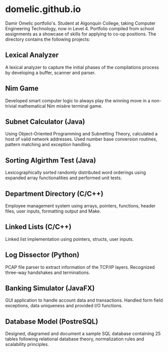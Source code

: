 # domelic.github.io
Damir Omelic portfolio's. Student at Algonquin College, taking Computer Engineering Technology, now in Level 4. Portfolio compiled from school assignments as a showcase of skills for applying to co-op positions. The directory contains the following projects:

## Lexical Analyzer

A lexical analyzer to capture the initial phases of the compilations process by developing a buffer, scanner and parser.

## Nim Game

Developed smart computer logic to always play the winning move in a non-trivial mathematical Nim misère terminal game.

## Subnet Calculator (Java)

Using Object-Oriented Programming and Subnetting Theory, calculated a host of valid network addresses. Used number base conversion routines, pattern matching and exception handling. 

## Sorting Algirthm Test (Java)

Lexicographically sorted randomly distributed word orderings using expanded array functionalities and performed unit tests. 

## Department Directory (C/C++)

Employee management system using arrays, pointers, functions, header files, user inputs, formatting output and Make.

## Linked Lists (C/C++)

Linked list implementation using pointers, structs, user inputs.

## Log Dissector (Python)

PCAP file parser to extract information of the TCP/IP layers. Recognized three-way handshakes and terminations. 

## Banking Simulator (JavaFX)

GUI application to handle account data and transactions. Handled form field exceptions, data uniqueness and provided I/O functions.

## Database Model (PostreSQL)

Designed, diagramed and document a sample SQL database containing 25 tables following relational database theory, normalization rules and scalability principles.
